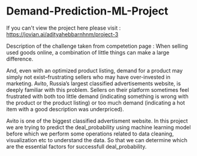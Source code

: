 # Demand-Prediction-ML-Project 
If you can't view the project here please visit : https://jovian.ai/adityahebbarnhnm/project-3 <break>

Description of the challenge taken from competetion page : When selling used goods online, a combination of little things can make a large difference.

And, even with an optimized product listing, demand for a product may simply not exist–frustrating sellers who may have over-invested in marketing. Avito, Russia’s largest classified advertisements website, is deeply familiar with this problem. Sellers on their platform sometimes feel frustrated with both too little demand (indicating something is wrong with the product or the product listing) or too much demand (indicating a hot item with a good description was underpriced).

Avito is one of the biggest classified advertisment website. In this project we are trying to predict the deal_probability using machine learning model before which we perform some operations related to data cleaning, visualization etc to understand the data. So that we can determine which are the essential factors for successfull deal_probability.
